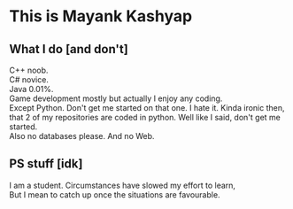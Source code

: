 <H1> This is Mayank Kashyap</H1>
<h2> What I do [and don't]</h2>
<p fontsize >C++ noob.<br>
C# novice.<br>
Java 0.01%.<br>
Game development mostly but actually I enjoy any coding.<br>
Except Python. Don't get me started on that one. I hate it. Kinda ironic then, that 2 of my repositories are coded in python.
Well like I said, don't get me started.<br>
Also no databases please. And no Web.</p>

<h2>PS stuff [idk]</h2>
<p>I am a student. Circumstances have slowed my effort to learn,<br>
But I mean to catch up once the situations are favourable.</p>
